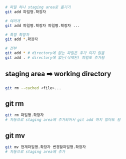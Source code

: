 ```zsh
# 파일 하나 staging area로 옮기기
git add 파일명.확장자

# 여러개
git add 파일명.확장자 파일명.확장자 ...

# 특정 확장자
git add *.확장자

# 전부
git add * # directory에 없는 파일은 추가 되지 않음
git add . # directory에 없는(삭제된) 파일도 추가됨
```

## staging area ➡️ working directory

```zsh
git rm --cached <file>...
```

## git rm

```zsh
git rm 파일명.확장자
# 자동으로 staging area에 추가되어서 git add 하지 않아도 됨
```

## git mv

```zsh
git mv 현재파일명.확장자 변경할파일명.확장자
# 자동으로 staging area에 추가
```
